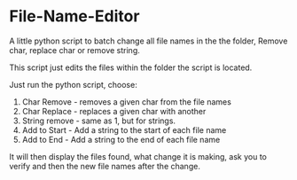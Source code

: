 # File-Name-Editor
A little python script to batch change all file names in the the folder, Remove char, replace char or remove string.

This script just edits the files within the folder the script is located.

Just run the python script, choose:
1. Char Remove - removes a given char from the file names
2. Char Replace - replaces a given char with another
3. String remove - same as 1, but for strings.
4. Add to Start - Add a string to the start of each file name
5. Add to End - Add a string to the end of each file name

It will then display the files found, what change it is making, ask you to verify and then the new file names after the change.

